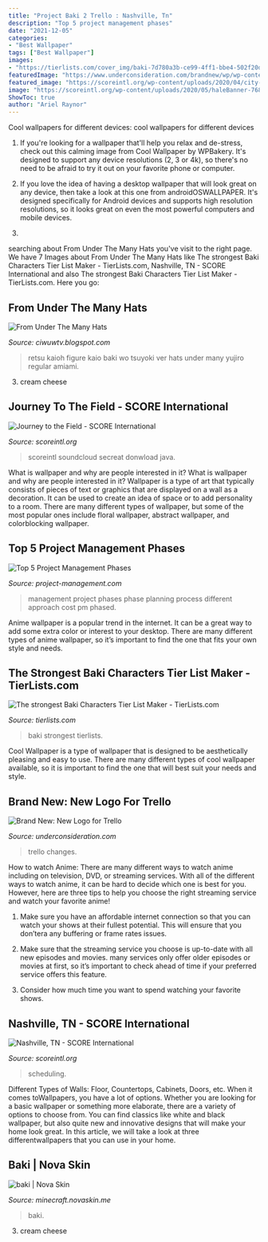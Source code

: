 ```yaml
---
title: "Project Baki 2 Trello : Nashville, Tn"
description: "Top 5 project management phases"
date: "2021-12-05"
categories:
- "Best Wallpaper"
tags: ["Best Wallpaper"]
images:
- "https://tierlists.com/cover_img/baki-7d780a3b-ce99-4ff1-bbe4-502f20da1831.png"
featuredImage: "https://www.underconsideration.com/brandnew/wp/wp-content/uploads/2021/03/trello_logo_before_after.png"
featured_image: "https://scoreintl.org/wp-content/uploads/2020/04/city-3195717_1920-1024x683.jpg"
image: "https://scoreintl.org/wp-content/uploads/2020/05/haleBanner-768x462.jpg"
ShowToc: true
author: "Ariel Raynor"
---
```



Cool wallpapers for different devices:
cool wallpapers for different devices 

1. If you're looking for a wallpaper that'll help you relax and de-stress, check out this calming image from Cool Wallpaper by WPBakery. It's designed to support any device resolutions (2, 3 or 4k), so there's no need to be afraid to try it out on your favorite phone or computer.

2. If you love the idea of having a desktop wallpaper that will look great on any device, then take a look at this one from androidOSWALLPAPER. It's designed specifically for Android devices and supports high resolution resolutions, so it looks great on even the most powerful computers and mobile devices.

3.

	

		
searching about From Under The Many Hats you've visit to the right page. We have 7 Images about From Under The Many Hats like The strongest Baki Characters Tier List Maker - TierLists.com, Nashville, TN - SCORE International and also The strongest Baki Characters Tier List Maker - TierLists.com. Here you go:
		
    
## From Under The Many Hats

<img loading=lazy src="http://4.bp.blogspot.com/-_yNJdIir0Js/UcQM2vp_5PI/AAAAAAAAAE0/ZudfsJu86SM/s1600/1348bb05ae2c704143656f9e22849c4c.jpg" onerror="this.onerror=null;this.src='https://tse3.mm.bing.net/th?id=OIP.-8UQWzrjohqQzyYVom5MpwHaLE&amp;pid=15.1';" alt="From Under The Many Hats">

_Source: ciwuwtv.blogspot.com_

>retsu kaioh figure kaio baki wo tsuyoki ver hats under many yujiro regular amiami. 

	

3. cream cheese 

    
## Journey To The Field - SCORE International

<img loading=lazy src="https://scoreintl.org/wp-content/uploads/2020/05/haleBanner-768x462.jpg" onerror="this.onerror=null;this.src='https://tse3.mm.bing.net/th?id=OIP.yw_UV_nTy1UYQ-WtWxpCpgHaEd&amp;pid=15.1';" alt="Journey to the Field - SCORE International">

_Source: scoreintl.org_

>scoreintl soundcloud secreat donwload java. 

	

What is wallpaper and why are people interested in it?
What is wallpaper and why are people interested in it?
Wallpaper is a type of art that typically consists of pieces of text or graphics that are displayed on a wall as a decoration. It can be used to create an idea of space or to add personality to a room. There are many different types of wallpaper, but some of the most popular ones include floral wallpaper, abstract wallpaper, and colorblocking wallpaper.

    
## Top 5 Project Management Phases

<img loading=lazy src="https://i2.wp.com/project-management.com/wp-content/uploads/2012/04/5-project-management-phases.png?fit=707%2C718&amp;ssl=1" onerror="this.onerror=null;this.src='https://tse3.mm.bing.net/th?id=OIP.z_NS4Hb6N4PIEt7U0Qh9_AHaHh&amp;pid=15.1';" alt="Top 5 Project Management Phases">

_Source: project-management.com_

>management project phases phase planning process different approach cost pm phased. 

	

Anime wallpaper is a popular trend in the internet. It can be a great way to add some extra color or interest to your desktop. There are many different types of anime wallpaper, so it’s important to find the one that fits your own style and needs.

    
## The Strongest Baki Characters Tier List Maker - TierLists.com

<img loading=lazy src="https://tierlists.com/cover_img/baki-7d780a3b-ce99-4ff1-bbe4-502f20da1831.png" onerror="this.onerror=null;this.src='https://tse1.mm.bing.net/th?id=OIP.sC7g249zHgz9mG5A-qvggQHaD3&amp;pid=15.1';" alt="The strongest Baki Characters Tier List Maker - TierLists.com">

_Source: tierlists.com_

>baki strongest tierlists. 

	

Cool Wallpaper is a type of wallpaper that is designed to be aesthetically pleasing and easy to use. There are many different types of cool wallpaper available, so it is important to find the one that will best suit your needs and style.

    
## Brand New: New Logo For Trello

<img loading=lazy src="https://www.underconsideration.com/brandnew/wp/wp-content/uploads/2021/03/trello_logo_before_after.png" onerror="this.onerror=null;this.src='https://tse1.mm.bing.net/th?id=OIP.GY5jdFGc8UFiCS_3klY5JQHaEK&amp;pid=15.1';" alt="Brand New: New Logo for Trello">

_Source: underconsideration.com_

>trello changes. 

	

How to watch Anime: There are many different ways to watch anime including on television, DVD, or streaming services.
With all of the different ways to watch anime, it can be hard to decide which one is best for you. However, here are three tips to help you choose the right streaming service and watch your favorite anime!
1. Make sure you have an affordable internet connection so that you can watch your shows at their fullest potential. This will ensure that you don’tera any buffering or frame rates issues.

2. Make sure that the streaming service you choose is up-to-date with all new episodes and movies. many services only offer older episodes or movies at first, so it’s important to check ahead of time if your preferred service offers this feature.

3. Consider how much time you want to spend watching your favorite shows.

    
## Nashville, TN - SCORE International

<img loading=lazy src="https://scoreintl.org/wp-content/uploads/2020/04/city-3195717_1920-1024x683.jpg" onerror="this.onerror=null;this.src='https://tse4.mm.bing.net/th?id=OIP.AfBNF19xI3DsFRgKHjsaRAHaE8&amp;pid=15.1';" alt="Nashville, TN - SCORE International">

_Source: scoreintl.org_

>scheduling. 

	

Different Types of Walls: Floor, Countertops, Cabinets, Doors, etc.
When it comes toWallpapers, you have a lot of options. Whether you are looking for a basic wallpaper or something more elaborate, there are a variety of options to choose from. You can find classics like white and black wallpaper, but also quite new and innovative designs that will make your home look great. In this article, we will take a look at three differentwallpapers that you can use in your home.

    
## Baki | Nova Skin

<img loading=lazy src="https://lh3.googleusercontent.com/bGnxR1s0woyms8-1Bo7N02xqujFZ-1zJQGFjnD71s6_6r5Ag41a6L86FgLifpPYfcQfP75X_IoV-VZmwd5YuCAUQhihoBmIAxg=s400" onerror="this.onerror=null;this.src='https://tse2.mm.bing.net/th?id=OIP.UM9IoSe5MqxR8eYBhYxUTwAAAA&amp;pid=15.1';" alt="baki | Nova Skin">

_Source: minecraft.novaskin.me_

>baki. 

	

3. cream cheese 

